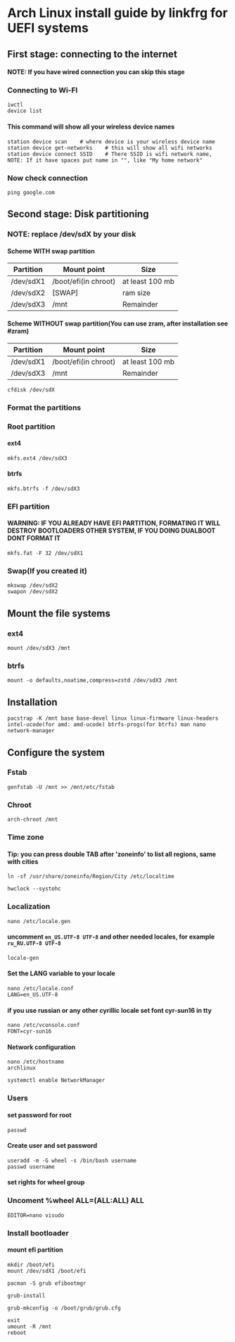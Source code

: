 # Arch Linux install guide by linkfrg for UEFI systems

## First stage: connecting to the internet
#### NOTE: If you have wired connection you can skip this stage
### Connecting to Wi-FI
```
iwctl
device list

```
#### This command will show all your wireless device names
```
station device scan    # where device is your wireless device name
station device get-networks    # this will show all wifi networks
station device connect SSID    # There SSID is wifi network name, NOTE: If it have spaces put name in "", like "My home network"
```
### Now check connection
```
ping google.com
```

## Second stage: Disk partitioning

### NOTE: replace /dev/sdX by your disk
#### Scheme WITH swap partition
| Partition | Mount point          | Size            |
| --------- | -------------------- | --------------- |
| /dev/sdX1 | /boot/efi(in chroot) | at least 100 mb |
| /dev/sdX2 | [SWAP]               | ram size        |
| /dev/sdX3 | /mnt                 | Remainder       |


#### Scheme WITHOUT swap partition(You can use zram, after installation see #zram)
| Partition | Mount point          | Size            |
| --------- | -------------------- | --------------- |
| /dev/sdX1 | /boot/efi(in chroot) | at least 100 mb |
| /dev/sdX3 | /mnt                 | Remainder       |

```
cfdisk /dev/sdX
```

### Format the partitions
### Root partition
#### ext4
```
mkfs.ext4 /dev/sdX3
```
#### btrfs
```
mkfs.btrfs -f /dev/sdX3
```
### EFI partition
#### WARNING: IF YOU ALREADY HAVE EFI PARTITION, FORMATING IT WILL DESTROY BOOTLOADERS OTHER SYSTEM, IF YOU DOING DUALBOOT DONT FORMAT IT
```
mkfs.fat -F 32 /dev/sdX1
```
### Swap(If you created it)
```
mkswap /dev/sdX2
swapon /dev/sdX2
```

## Mount the file systems
### ext4
```
mount /dev/sdX3 /mnt
```
### btrfs
```
mount -o defaults,noatime,compress=zstd /dev/sdX3 /mnt
```

## Installation
```
pacstrap -K /mnt base base-devel linux linux-firmware linux-headers intel-ucode(for amd: amd-ucode) btrfs-progs(for btrfs) man nano network-manager 
```

## Configure the system

### Fstab
```
genfstab -U /mnt >> /mnt/etc/fstab
```

### Chroot
```
arch-chroot /mnt
```

### Time zone

#### Tip: you can press double TAB after 'zoneinfo' to list all regions, same with cities
```
ln -sf /usr/share/zoneinfo/Region/City /etc/localtime
```
```
hwclock --systohc
```
### Localization
```
nano /etc/locale.gen
```
#### uncomment ```en_US.UTF-8 UTF-8``` and other needed locales, for example ```ru_RU.UTF-8 UTF-8```

```
locale-gen
```
#### Set the LANG variable to your locale
```
nano /etc/locale.conf
LANG=en_US.UTF-8
```
#### if you use russian or any other cyrillic locale set font cyr-sun16 in tty
```
nano /etc/vconsole.conf
FONT=cyr-sun16
```

#### Network configuration
```
nano /etc/hostname
archlinux
```
```
systemctl enable NetworkManager
```

### Users
#### set password for root
```
passwd
```
#### Create user and set password
```
useradd -m -G wheel -s /bin/bash username
passwd username
```
#### set rights for wheel group
### Uncoment %wheel ALL=(ALL:ALL) ALL
```
EDITOR=nano visudo
```

### Install bootloader
#### mount efi partition
```
mkdir /boot/efi
mount /dev/sdX1 /boot/efi
```
```
pacman -S grub efibootmgr
```
```
grub-install
```

```
grub-mkconfig -o /boot/grub/grub.cfg
```

```
exit
umount -R /mnt
reboot
```